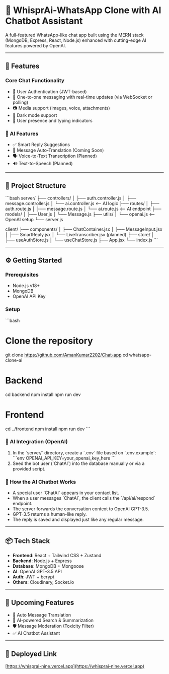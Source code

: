 # 💬 WhisprAi-WhatsApp Clone with AI Chatbot Assistant

A full-featured WhatsApp-like chat app built using the MERN stack (MongoDB, Express, React, Node.js) enhanced with cutting-edge AI features powered by OpenAI.

---

## 🚀 Features

### Core Chat Functionality
- 🔐 User Authentication (JWT-based)
- 💬 One-to-one messaging with real-time updates (via WebSocket or polling)
- 📷 Media support (images, voice, attachments)
- 🌙 Dark mode support
- 👤 User presence and typing indicators

### 🤖 AI Features
- ✅ Smart Reply Suggestions
- 🔄 Message Auto-Translation (Coming Soon)
- 🗣️ Voice-to-Text Transcription (Planned)
- 🔊 Text-to-Speech (Planned)

---

## 📂 Project Structure

\`\`\`bash
server/
├── controllers/
│   ├── auth.controller.js
│   ├── message.controller.js
│   └── ai.controller.js    <-- AI logic
├── routes/
│   ├── auth.route.js
│   ├── message.route.js
│   └── ai.route.js         <-- AI endpoint
├── models/
│   ├── User.js
│   └── Message.js
├── utils/
│   └── openai.js           <-- OpenAI setup
└── server.js

client/
├── components/
│   ├── ChatContainer.jsx
│   ├── MessageInput.jsx
│   ├── SmartReply.jsx
│   └── LiveTranscriber.jsx (planned)
├── store/
│   ├── useAuthStore.js
│   └── useChatStore.js
├── App.jsx
└── index.js
\`\`\`

---

## ⚙️ Getting Started

### Prerequisites
- Node.js v18+
- MongoDB
- OpenAI API Key

### Setup

\`\`\`bash
# Clone the repository
git clone https://github.com/AmanKumar2202/Chat-app
cd whatsapp-clone-ai

# Backend
cd backend
npm install
npm run dev

# Frontend
cd ../frontend
npm install
npm run dev
\`\`\`

### 🧠 AI Integration (OpenAI)

1. In the \`server/\` directory, create a \`.env\` file based on \`.env.example\`:
   \`\`\`env
   OPENAI_API_KEY=your_openai_key_here
   \`\`\`
2. Seed the bot user (\`ChatAI\`) into the database manually or via a provided script.

### 💬 How the AI Chatbot Works
- A special user \`ChatAI\` appears in your contact list.
- When a user messages \`ChatAI\`, the client calls the \`/api/ai/respond\` endpoint.
- The server forwards the conversation context to OpenAI GPT-3.5.
- GPT-3.5 returns a human-like reply.
- The reply is saved and displayed just like any regular message.

---

## 📦 Tech Stack
- **Frontend**: React + Tailwind CSS + Zustand
- **Backend**: Node.js + Express
- **Database**: MongoDB + Mongoose
- **AI**: OpenAI GPT-3.5 API
- **Auth**: JWT + bcrypt
- **Others**: Cloudinary, Socket.io 

---

## 📌 Upcoming Features
- 🔄 Auto Message Translation
- 🧠 AI-powered Search & Summarization
- 🛡️ Message Moderation (Toxicity Filter)
- ✅ AI Chatbot Assistant

---
## 🔗 Deployed Link
[https://whisprai-nine.vercel.app](https://whisprai-nine.vercel.app)
